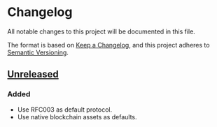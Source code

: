 # Changelog
All notable changes to this project will be documented in this file.

The format is based on [Keep a Changelog](https://keepachangelog.com/en/1.0.0/),
and this project adheres to [Semantic Versioning](https://semver.org/spec/v2.0.0.html).

## [Unreleased]
### Added
- Use RFC003 as default protocol.
- Use native blockchain assets as defaults.

[Unreleased]: https://github.com/comit-network/comit-rs/compare/v0.5.0-alpha...HEAD
